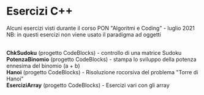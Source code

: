 # Esercizi C++
Alcuni esercizi visti durante il corso PON "Algoritmi e Coding" - luglio 2021</br>
NB: in questi esercizi non viene usato il paradigma ad oggetti</br></br>

<b>ChkSudoku</b> (progetto CodeBlocks) - controllo di una matrice Sudoku </br>
<b>PotenzaBinomio</b> (progetto CodeBlocks) - stampa lo sviluppo della potenza ennesima del binomio (a + b)</br>
<b>Hanoi</b> (progetto CodeBlocks) - Risoluzione rocorsiva del problema "Torre di Hanoi"</br>
<b>EserciziArray</b> (progetto CodeBlocks) - Esercizi vari con gli array</br>

